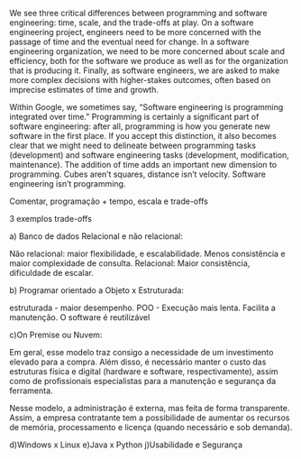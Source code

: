We see three critical differences between programming and software engineering: time, scale, and the trade-offs at play. On a software engineering project, engineers need to be more concerned with the passage of time and the eventual need for change. In a software engineering organization, we need to be more concerned about scale and efficiency, both for the software we produce as well as for the organization that is producing it. Finally, as software engineers, we are asked to make more complex decisions with higher-stakes outcomes, often based on imprecise estimates of time and growth.

Within Google, we sometimes say, “Software engineering is programming integrated over time.” Programming is certainly a significant part of software engineering: after all, programming is how you generate new software in the first place. If you accept this distinction, it also becomes clear that we might need to delineate between programming tasks (development) and software engineering tasks (development, modification, maintenance). The addition of time adds an important new dimension to programming. Cubes aren’t squares, distance isn’t velocity. Software engineering isn’t programming.

Comentar, programação + tempo, escala e trade-offs

3 exemplos trade-offs

a) Banco de dados Relacional e não relacional:

Não relacional: maior flexibilidade, e escalabilidade. Menos consistência e maior complexidade de consulta.
Relacional: Maior consistência, dificuldade de escalar.

b) Programar orientado a Objeto x Estruturada:

estruturada - maior desempenho. 
POO - Execução mais lenta. Facilita a manutenção. O software é reutilizável 

c)On Premise ou Nuvem:

Em geral, esse modelo traz consigo a necessidade de um investimento elevado para a compra. Além disso, é necessário manter o custo das estruturas física e digital (hardware e software, respectivamente), assim como de profissionais especialistas para a manutenção e segurança da ferramenta.

Nesse modelo, a administração é externa, mas feita de forma transparente. Assim, a empresa contratante tem a possibilidade de aumentar os recursos de memória, processamento e licença (quando necessário e sob demanda).

d)Windows x Linux
e)Java x Python
j)Usabilidade e Segurança


